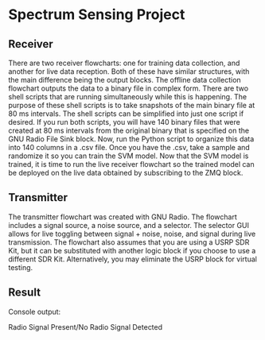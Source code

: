 # Spectrum Sensing Project





## Receiver
There are two receiver flowcharts: one for training data collection, and another for live data reception. Both of these have similar structures, with the main difference being the output blocks. The offline data collection flowchart outputs the data to a binary file in complex form. There are two shell scripts that are running simultaneously while this is happening. The purpose of these shell scripts is to take snapshots of the main binary file at 80 ms intervals. The shell scripts can be simplified into just one script if desired. If you run both scripts, you will have 140 binary files that were created at 80 ms intervals from the original binary that is specified on the GNU Radio File Sink block. Now, run the Python script to organize this data into 140 columns in a .csv file. Once you have the .csv, take a sample and randomize it so you can train the SVM model. Now that the SVM model is trained, it is time to run the live receiver flowchart so the trained model can be deployed on the live data obtained by subscribing to the ZMQ block. 


## Transmitter
The transmitter flowchart was created with GNU Radio. The flowchart includes a signal source, a noise source, and a selector. The selector GUI allows for live toggling between signal + noise, noise, and signal during live transmission. The flowchart also assumes that you are using a USRP SDR Kit, but it can be substituted with another logic block if you choose to use a different SDR Kit. Alternatively, you may eliminate the USRP block for virtual testing.


## Result
Console output:

Radio Signal Present/No Radio Signal Detected
